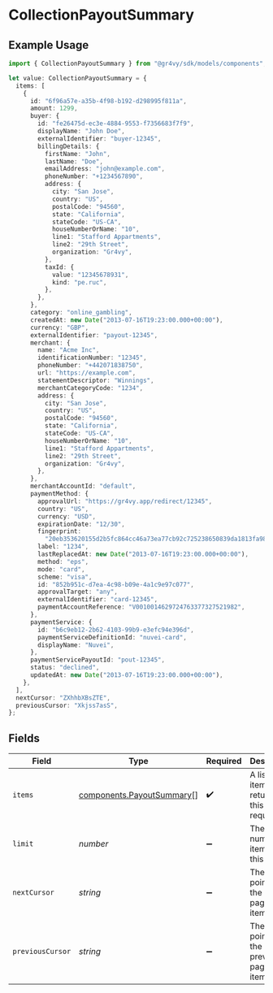 # CollectionPayoutSummary

## Example Usage

```typescript
import { CollectionPayoutSummary } from "@gr4vy/sdk/models/components";

let value: CollectionPayoutSummary = {
  items: [
    {
      id: "6f96a57e-a35b-4f98-b192-d298995f811a",
      amount: 1299,
      buyer: {
        id: "fe26475d-ec3e-4884-9553-f7356683f7f9",
        displayName: "John Doe",
        externalIdentifier: "buyer-12345",
        billingDetails: {
          firstName: "John",
          lastName: "Doe",
          emailAddress: "john@example.com",
          phoneNumber: "+1234567890",
          address: {
            city: "San Jose",
            country: "US",
            postalCode: "94560",
            state: "California",
            stateCode: "US-CA",
            houseNumberOrName: "10",
            line1: "Stafford Appartments",
            line2: "29th Street",
            organization: "Gr4vy",
          },
          taxId: {
            value: "12345678931",
            kind: "pe.ruc",
          },
        },
      },
      category: "online_gambling",
      createdAt: new Date("2013-07-16T19:23:00.000+00:00"),
      currency: "GBP",
      externalIdentifier: "payout-12345",
      merchant: {
        name: "Acme Inc",
        identificationNumber: "12345",
        phoneNumber: "+442071838750",
        url: "https://example.com",
        statementDescriptor: "Winnings",
        merchantCategoryCode: "1234",
        address: {
          city: "San Jose",
          country: "US",
          postalCode: "94560",
          state: "California",
          stateCode: "US-CA",
          houseNumberOrName: "10",
          line1: "Stafford Appartments",
          line2: "29th Street",
          organization: "Gr4vy",
        },
      },
      merchantAccountId: "default",
      paymentMethod: {
        approvalUrl: "https://gr4vy.app/redirect/12345",
        country: "US",
        currency: "USD",
        expirationDate: "12/30",
        fingerprint:
          "20eb353620155d2b5fc864cc46a73ea77cb92c725238650839da1813fa987a17",
        label: "1234",
        lastReplacedAt: new Date("2013-07-16T19:23:00.000+00:00"),
        method: "eps",
        mode: "card",
        scheme: "visa",
        id: "852b951c-d7ea-4c98-b09e-4a1c9e97c077",
        approvalTarget: "any",
        externalIdentifier: "card-12345",
        paymentAccountReference: "V0010014629724763377327521982",
      },
      paymentService: {
        id: "b6c9eb12-2b62-4103-99b9-e3efc94e396d",
        paymentServiceDefinitionId: "nuvei-card",
        displayName: "Nuvei",
      },
      paymentServicePayoutId: "pout-12345",
      status: "declined",
      updatedAt: new Date("2013-07-16T19:23:00.000+00:00"),
    },
  ],
  nextCursor: "ZXhhbXBsZTE",
  previousCursor: "Xkjss7asS",
};
```

## Fields

| Field                                                                  | Type                                                                   | Required                                                               | Description                                                            | Example                                                                |
| ---------------------------------------------------------------------- | ---------------------------------------------------------------------- | ---------------------------------------------------------------------- | ---------------------------------------------------------------------- | ---------------------------------------------------------------------- |
| `items`                                                                | [components.PayoutSummary](../../models/components/payoutsummary.md)[] | :heavy_check_mark:                                                     | A list of items returned for this request.                             |                                                                        |
| `limit`                                                                | *number*                                                               | :heavy_minus_sign:                                                     | The number of items for this page.                                     | 20                                                                     |
| `nextCursor`                                                           | *string*                                                               | :heavy_minus_sign:                                                     | The cursor pointing at the next page of items.                         | ZXhhbXBsZTE                                                            |
| `previousCursor`                                                       | *string*                                                               | :heavy_minus_sign:                                                     | The cursor pointing at the previous page of items.                     | Xkjss7asS                                                              |